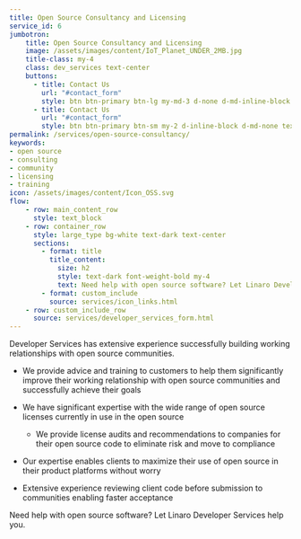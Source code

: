 ```yaml
---
title: Open Source Consultancy and Licensing
service_id: 6
jumbotron:
    title: Open Source Consultancy and Licensing
    image: /assets/images/content/IoT_Planet_UNDER_2MB.jpg
    title-class: my-4
    class: dev_services text-center
    buttons:
      - title: Contact Us
        url: "#contact_form"
        style: btn btn-primary btn-lg my-md-3 d-none d-md-inline-block text-uppercase ds_contact_form_btn
      - title: Contact Us
        url: "#contact_form"
        style: btn btn-primary btn-sm my-2 d-inline-block d-md-none text-uppercase ds_contact_form_btn
permalink: /services/open-source-consultancy/
keywords: 
- open source
- consulting
- community
- licensing
- training
icon: /assets/images/content/Icon_OSS.svg
flow:
    - row: main_content_row
      style: text_block
    - row: container_row
      style: large_type bg-white text-dark text-center
      sections:
        - format: title
          title_content:
            size: h2
            style: text-dark font-weight-bold my-4
            text: Need help with open source software? Let Linaro Developer Services help you.
        - format: custom_include
          source: services/icon_links.html
    - row: custom_include_row
      source: services/developer_services_form.html
---
```

Developer Services has extensive experience successfully building working relationships with open source communities.

- We provide advice and training to customers to help them significantly improve their working relationship with open source communities and successfully achieve their goals

- We have significant expertise with the wide range of open source licenses currently in use in the open source
  - We provide license audits and recommendations to companies for their open source code to eliminate risk and move to compliance

- Our expertise enables clients to maximize their use of open source in their product platforms without worry
- Extensive experience reviewing client code before submission to communities enabling faster acceptance

Need help with open source software?  Let Linaro Developer Services help you.
